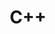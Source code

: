---
layout: list
type: tag
title: C++
slug: cpp
category: language
menu: true
description: >
   Posts related to java
---